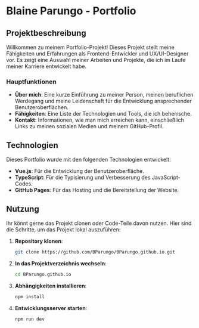 # Blaine Parungo - Portfolio

## Projektbeschreibung

Willkommen zu meinem Portfolio-Projekt! Dieses Projekt stellt meine Fähigkeiten und Erfahrungen als Frontend-Entwickler und UX/UI-Designer vor. Es zeigt eine Auswahl meiner Arbeiten und Projekte, die ich im Laufe meiner Karriere entwickelt habe.

### Hauptfunktionen

- **Über mich**: Eine kurze Einführung zu meiner Person, meinen beruflichen Werdegang und meine Leidenschaft für die Entwicklung ansprechender Benutzeroberflächen.
- **Fähigkeiten**: Eine Liste der Technologien und Tools, die ich beherrsche.
- **Kontakt**: Informationen, wie man mich erreichen kann, einschließlich Links zu meinen sozialen Medien und meinem GitHub-Profil.

## Technologien

Dieses Portfolio wurde mit den folgenden Technologien entwickelt:

- **Vue.js**: Für die Entwicklung der Benutzeroberfläche.
- **TypeScript**: Für die Typisierung und Verbesserung des JavaScript-Codes.
- **GitHub Pages**: Für das Hosting und die Bereitstellung der Website.

## Nutzung

Ihr könnt gerne das Projekt clonen oder Code-Teile davon nutzen. Hier sind die Schritte, um das Projekt lokal auszuführen:

1. **Repository klonen**:
   ```bash
   git clone https://github.com/BParungo/BParungo.github.io.git
   ```
2. **In das Projektverzeichnis wechseln**:
   ```bash
   cd BParungo.github.io
   ```
3. **Abhängigkeiten installieren**:
   ```bash
   npm install
   ```
4. **Entwicklungsserver starten**:
   ```bash
   npm run dev
   ```
